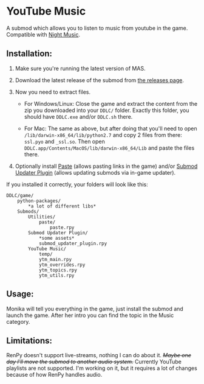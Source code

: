 
# YouTube Music

A submod which allows you to listen to music from youtube in the game. Compatible with [Night Music](https://github.com/multimokia/MAS-Submods/tree/NightMusic/Night%20Music).

## Installation:
1. Make sure you're running the latest version of MAS.

2. Download the latest release of the submod from [the releases page](https://github.com/Booplicate/MAS-Submods-YouTubeMusic/releases/latest).

3. Now you need to extract files.

    - For Windows/Linux: Close the game and extract the content from the zip you downloaded into your `DDLC/` folder. Exactly this folder, you should have `DDLC.exe` and/or `DDLC.sh` there.

    - For Mac: The same as above, but after doing that you'll need to open `/lib/darwin-x86_64/lib/python2.7` and copy 2 files from there: `ssl.pyo` and `_ssl.so`. Then open `DDLC.app/Contents/MacOS/lib/darwin-x86_64/Lib` and paste the files there.

4. Optionally install [Paste](https://github.com/Legendkiller21/MAS-Submods/tree/master/Paste) (allows pasting links in the game) and/or [Submod Updater Plugin](https://github.com/Booplicate/MAS-Submods-SubmodUpdaterPlugin) (allows updating submods via in-game updater).

If you installed it correctly, your folders will look like this:
```
DDLC/game/
    python-packages/
        *a lot of different libs*
    Submods/
        Utilities/
            paste/
                paste.rpy
        Submod Updater Plugin/
            *some assets*
            submod_updater_plugin.rpy
        YouTube Music/
            temp/
            ytm_main.rpy
            ytm_overrides.rpy
            ytm_topics.rpy
            ytm_utils.rpy
```

## Usage:
Monika will tell you everything in the game, just install the submod and launch the game. After her intro you can find the topic in the Music category.

## Limitations:
RenPy doesn't support live-streams, nothing I can do about it. ~~*Maybe one day I'll move the submod to another audio system.*~~
Currently YouTube playlists are not supported. I'm working on it, but it requires a lot of changes because of how RenPy handles audio.
